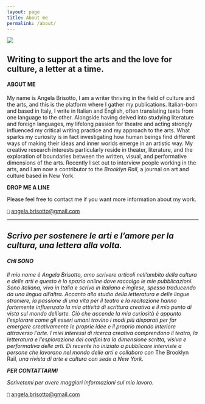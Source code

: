 ```yaml
---
layout: page
title: About me
permalink: /about/
---
```


![](https://images.unsplash.com/photo-1485498128961-422168ba5f87?ixlib=rb-1.2.1&ixid=eyJhcHBfaWQiOjEyMDd9&auto=format&fit=crop&w=1402&q=80)



## Writing to support the arts and the love for culture, a letter at a time.

#### **ABOUT ME** 

My name is Angela Brisotto, I am a writer thriving in the field of culture and the arts, and this is the platform where I gather my publications. Italian-born and based in Italy, I write in Italian and English, often translating texts from one language to the other. Alongside having delved into studying literature and foreign languages, my lifelong passion for theatre and acting strongly influenced my critical writing practice and my approach to the arts. What sparks my curiosity is in fact investigating how human beings find different ways of making their ideas and inner worlds emerge in an artistic way.  My creative research interests particularly reside in theater, literature, and the exploration of boundaries between the written, visual, and performative dimensions of the arts. Recently I set out to interview people working in the arts, and I am now a contributor to the <em>Brooklyn Rail</em>, a journal on art and culture based in New York.

**DROP ME A LINE** 

Please feel free to contact me if you want more information about my work.

<code>📮</code> <angela.brisotto@gmail.com>

*****
  
## *Scrivo per sostenere le arti e l’amore per la cultura, una lettera alla volta.* 

#### *CHI SONO*

*Il mio nome è Angela Brisotto, amo scrivere articoli nell’ambito della cultura e delle arti e questo è lo spazio online dove raccolgo le mie pubblicazioni. Sono italiana, vivo in Italia e scrivo in italiano e inglese, spesso traducendo da una lingua all’altra. Accanto allo studio della letteratura e delle lingue straniere, la passione di una vita per il teatro e la recitazione hanno fortemente influenzato la mia attività di scrittura creativa e il mio punto di vista sul mondo dell’arte. Ciò che accende la mia curiosità è appunto l’esplorare come gli esseri umani trovino i modi più disparati per far emergere creativamente le proprie idee e il proprio mondo interiore attraverso l’arte. I miei interessi di ricerca creativa comprendono il teatro, la letteratura e l’esplorazione dei confini tra la dimensione scritta, visiva e performativa delle arti. Di recente ho iniziato a pubblicare interviste a persone che lavorano nel mondo delle arti e collaboro con </em>The Brooklyn Rail<em>, una rivista di arte e cultura con sede a New York.*   

***PER CONTATTARMI***

_Scrivetemi per avere maggiori informazioni sul mio lavoro._

<code>📮</code> <angela.brisotto@gmail.com>




